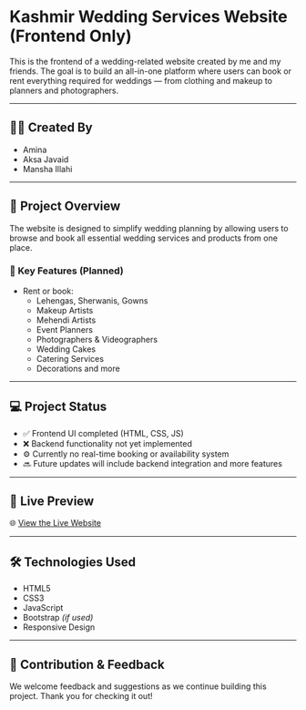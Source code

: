 # Kashmir Wedding Services Website (Frontend Only)

This is the frontend of a wedding-related website created by me and my friends. The goal is to build an all-in-one platform where users can book or rent everything required for weddings — from clothing and makeup to planners and photographers.

---

## 👩‍💻 Created By

- Amina  
- Aksa Javaid  
- Mansha Illahi

---

## 📌 Project Overview

The website is designed to simplify wedding planning by allowing users to browse and book all essential wedding services and products from one place.

### 🎯 Key Features (Planned)

- Rent or book:
  - Lehengas, Sherwanis, Gowns
  - Makeup Artists
  - Mehendi Artists
  - Event Planners
  - Photographers & Videographers
  - Wedding Cakes
  - Catering Services
  - Decorations and more

---

## 💻 Project Status

- ✅ Frontend UI completed (HTML, CSS, JS)
- ❌ Backend functionality not yet implemented
- ⚙️ Currently no real-time booking or availability system
- 🔜 Future updates will include backend integration and more features

---

## 🔗 Live Preview

🌐 [View the Live Website](https://kashmir-wedding-website.netlify.app/)

---

## 🛠 Technologies Used

- HTML5  
- CSS3  
- JavaScript  
- Bootstrap *(if used)*  
- Responsive Design

---

## 🙌 Contribution & Feedback

We welcome feedback and suggestions as we continue building this project. Thank you for checking it out!
